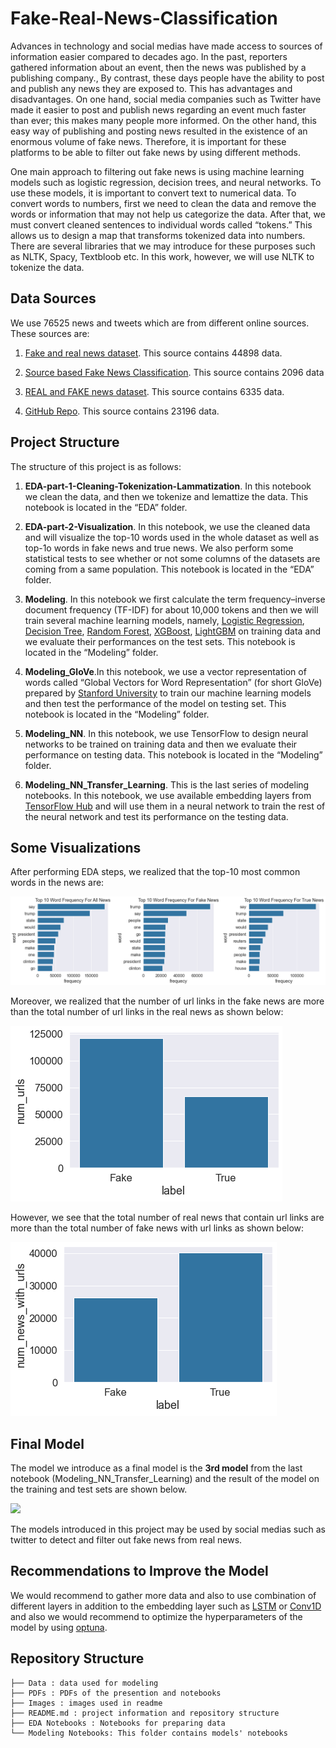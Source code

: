 # Fake-Real-News-Classification

Advances in technology and social medias have made access to sources of information easier compared to decades ago. In the past, reporters gathered information about an event, then the news was published by a publishing company., By contrast, these days people have the ability to post and publish any news they are exposed to. This has advantages and disadvantages. On one hand, social media companies such as Twitter have made it easier to post and publish news regarding an event much faster than ever; this makes many people more informed. On the other hand, this easy way of publishing and posting news resulted in the existence of an enormous volume of fake news. Therefore, it is important for these platforms to be able to filter out fake news by using different methods.

One main approach to filtering out fake news is using machine learning models such as logistic regression, decision trees, and neural networks. To use these models, it is important to convert text to numerical data. To convert words to numbers, first we need to clean the data and remove the words or information that may not help us categorize the data. After that, we must convert cleaned sentences to individual words called “tokens.” This allows us to design a map that transforms tokenized data into numbers. There are several libraries that we may introduce for these purposes such as NLTK, Spacy, Textbloob etc. In this work, however, we will use NLTK to tokenize the data.

## Data Sources

We use 76525 news and tweets which are from different online sources. These sources are:

1. [Fake and real news dataset](https://www.kaggle.com/datasets/clmentbisaillon/fake-and-real-news-dataset). This source contains 44898 data.

    
2. [Source based Fake News Classification](https://www.kaggle.com/datasets/ruchi798/source-based-news-classification?select=news_articles.csv). This source contains 2096 data


3. [REAL and FAKE news dataset](https://www.kaggle.com/datasets/nopdev/real-and-fake-news-dataset?select=news.csv). This source contains 6335 data.

    
4. [GitHub Repo](https://github.com/KaiDMML/FakeNewsNet). This source contains 23196 data.
    
    
## Project Structure

The structure of this project is as follows:

1. **EDA-part-1-Cleaning-Tokenization-Lammatization**. In this notebook we clean the data, and then we tokenize and lemattize the data. This notebook is located in the “EDA” folder.

2. **EDA-part-2-Visualization**. In this notebook, we use the cleaned data and will visualize the top-10 words used in the whole dataset as well as top-1o words in fake news and true news. We also perform some statistical tests to see whether or not some columns of the datasets are coming from a same population. This notebook is located in the “EDA” folder.

3. **Modeling**. In this notebook we first calculate the term frequency–inverse document frequency (TF-IDF) for about 10,000 tokens and then we will train several machine learning models, namely, [Logistic Regression](https://scikit-learn.org/stable/modules/generated/sklearn.linear_model.LogisticRegression.html), [Decision Tree](https://scikit-learn.org/stable/modules/generated/sklearn.tree.DecisionTreeClassifier.html), [Random Forest](https://scikit-learn.org/stable/modules/generated/sklearn.ensemble.RandomForestClassifier.html), [XGBoost](https://xgboost.readthedocs.io/en/stable/python/python_intro.html), [LightGBM](https://lightgbm.readthedocs.io/en/latest/pythonapi/lightgbm.LGBMClassifier.html#lightgbm.LGBMClassifier) on training data and we evaluate their performances on the test sets. This notebook is located in the “Modeling” folder.

4. **Modeling_GloVe**.In this notebook, we use a vector representation of words called  “Global Vectors for Word Representation” (for short GloVe) prepared by [Stanford University](https://nlp.stanford.edu/projects/glove/) to train our machine learning models and then test the performance of the model on testing set. This notebook is located in the “Modeling” folder. 

5. **Modeling_NN**. In this notebook, we use TensorFlow to design neural networks to be trained on training data and then we evaluate their performance on testing data. This notebook is located in the “Modeling” folder. 

6. **Modeling_NN_Transfer_Learning**. This is the last series of modeling notebooks. In this notebook, we use available embedding layers from [TensorFlow Hub](tfhub.dev) and will use them in a neural network to train the rest of the neural network and test its performance on the testing data. 
    

## Some Visualizations

After performing EDA steps, we realized that the top-10 most common words in the news are:

![](./Images/common-words.png)

Moreover, we realized that the number of url links in the fake news are more than
the total number of url links in the real news as shown below:


![](./Images/totanl_num_of_urls_in_each_news_category.png)

However, we see that the total number of real news that contain url links are 
more than the total number of fake news with url links as shown below:

![](./Images/news_with_urls.png)


## Final Model

The model we introduce as a final model is the **3rd model** from the last notebook (Modeling_NN_Transfer_Learning) and the result of the model on the training and test sets are shown below.


![](./model_3_df.jpg)

The models introduced in this project may be used by social medias such as twitter 
to detect and filter out fake news from real news.

## Recommendations to Improve the Model

We would recommend to gather more data and also to use combination of different layers in addition to the embedding layer such as [LSTM](https://www.tensorflow.org/api_docs/python/tf/keras/layers/LSTM) or [Conv1D](https://www.tensorflow.org/api_docs/python/tf/keras/layers/Conv1D) and also we would recommend to optimize the hyperparameters of the model by using [optuna](https://optuna.org/).



## Repository Structure

```
├── Data : data used for modeling
├── PDFs : PDFs of the presention and notebooks
├── Images : images used in readme
├── README.md : project information and repository structure
├── EDA Notebooks : Notebooks for preparing data
└── Modeling Notebooks: This folder contains models' notebooks 
```

